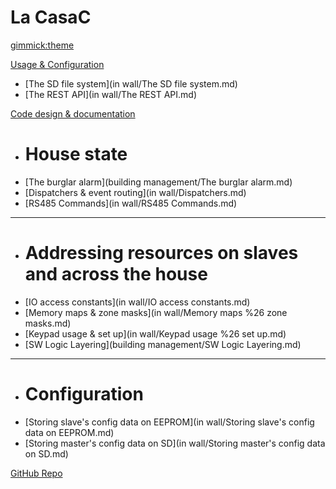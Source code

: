 <!--
  -- Name of your wiki
  -- Do NOT remove the leading `#` character.
  -->

# La CasaC


<!--
  -- Default theme
  -- (Read: http://dynalon.github.io/mdwiki/#!customizing.md#Theme_chooser)
  -->

[gimmick:theme](flatly)


<!--
  -- Navigation
  -- (Read: http://dynalon.github.io/mdwiki/#!quickstart.md#Adding_a_navigation)
  -->

[Usage &amp; Configuration]()

  * [The SD file system](in wall/The SD file system.md)
  * [The REST API](in wall/The REST API.md)

[Code design &amp; documentation]()

  * # House state
  * [The burglar alarm](building management/The burglar alarm.md)
  * [Dispatchers &amp; event routing](in wall/Dispatchers.md)
  * [RS485 Commands](in wall/RS485 Commands.md)
  - - - -
  * # Addressing resources on slaves and across the house
  * [IO access constants](in wall/IO access constants.md)
  * [Memory maps &amp; zone masks](in wall/Memory maps %26 zone masks.md)
  * [Keypad usage &amp; set up](in wall/Keypad usage %26 set up.md)
  * [SW Logic Layering](building management/SW Logic Layering.md)
  - - - -
  * # Configuration
  * [Storing slave's config data on EEPROM](in wall/Storing slave's config data on EEPROM.md)
  * [Storing master's config data on SD](in wall/Storing master's config data on SD.md)

<!-- [References](reference/SW Development tools.md) -->

[GitHub Repo](https://github.com/cat101/CasaC)


<!-- A more complex navigation example: ----------------------------------------

[Menu Item 1]()

  * # SubMenu Heading 1
  * [SubMenu Item 1](pages/subitem1.md)
  * [SubMenu Item 2](pages/subitem2.md)
  - - - -
  * # SubMenu Heading 2
  * [SubMenu Item 3](pages/subitem3.md)
  - - - -
  * # SubMenu Heading 3
  * [SubMenu Item 3](pages/subitem3.md)

[Menu Item 2](pages/item2.md)

[Menu Item 3](pages/item3.md)

---------------------------------------------------------------------------- -->

<!--
  -- Change the Language
  -- Could be useful when there's more than one language wiki.
  -->


<!-- [Change the Language]()

  * [English](/en/)
  * [Español](/sp/)

 -->
<!--
  -- Let the user choose a theme
  -- (Read: http://dynalon.github.io/mdwiki/#!quickstart.md#Adding_a_navigation)
  -->

<!--
[gimmick:themechooser](Choose theme)
-->
